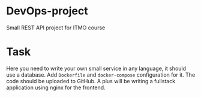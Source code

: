 # DevOps-project
Small REST API project for ITMO course

# Task
Here you need to write your own small service in any language, it should use a database. Add `Dockerfile` and `docker-compose` configuration for it. The code should be uploaded to GitHub. A plus will be writing a fullstack application using nginx for the frontend.
